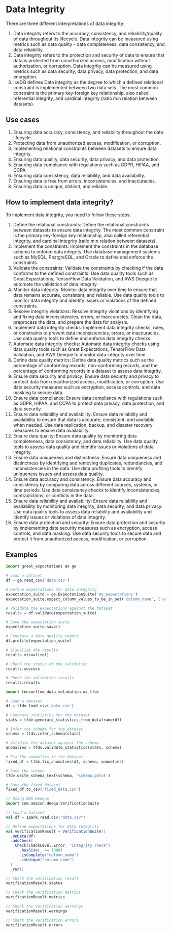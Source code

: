 # Data Integrity

There are three different interpretations of data integrity:

1. Data integrity refers to the accuracy, consistency, and reliability/quality of data throughout its lifecycle. Data integrity can be measured using metrics such as data quality - data completeness, data consistency, and data reliability.
2. Data integrity refers to the protection and security of data to ensure that data is protected from unauthorized access, modification without authorization, or corruption. Data integrity can be measured using metrics such as data security, data privacy, data protection, and data encryption.
3. iceDQ defines Data integrity as the degree to which a defined relational constraint is implemented between two data sets. The most common constraint is the primary key-foreign key relationship, also called referential integrity, and cardinal integrity (ratio m:n relation between datasets).

## Use cases

1. Ensuring data accuracy, consistency, and reliability throughout the data lifecycle.
2. Protecting data from unauthorized access, modification, or corruption.
3. Implementing relational constraints between datasets to ensure data integrity.
4. Ensuring data quality, data security, data privacy, and data protection.
5. Ensuring data compliance with regulations such as GDPR, HIPAA, and CCPA.
6. Ensuring data consistency, data reliability, and data availability.
7. Ensuring data is free from errors, inconsistencies, and inaccuracies.
8. Ensuring data is unique, distinct, and reliable.

## How to implement data integrity?

To implement data integrity, you need to follow these steps:

1. Define the relational constraints: Define the relational constraints between datasets to ensure data integrity. The most common constraint is the primary key-foreign key relationship, also called referential integrity, and cardinal integrity (ratio m:n relation between datasets).
2. Implement the constraints: Implement the constraints in the database schema to enforce data integrity. Use database management systems such as MySQL, PostgreSQL, and Oracle to define and enforce the constraints.
3. Validate the constraints: Validate the constraints by checking if the data conforms to the defined constraints. Use data quality tools such as Great Expectations, TensorFlow Data Validation, and AWS Deeque to automate the validation of data integrity.
4. Monitor data integrity: Monitor data integrity over time to ensure that data remains accurate, consistent, and reliable. Use data quality tools to monitor data integrity and identify issues or violations of the defined constraints.
5. Resolve integrity violations: Resolve integrity violations by identifying and fixing data inconsistencies, errors, or inaccuracies. Clean the data, preprocess the data, and prepare the data for analysis.
6. Implement data integrity checks: Implement data integrity checks, rules, or constraints to prevent data inconsistencies, errors, or inaccuracies. Use data quality tools to define and enforce data integrity checks.
7. Automate data integrity checks: Automate data integrity checks using data quality tools such as Great Expectations, TensorFlow Data Validation, and AWS Deeque to monitor data integrity over time.
8. Define data quality metrics: Define data quality metrics such as the percentage of conforming records, non-conforming records, and the percentage of conforming records in a dataset to assess data integrity.
9. Ensure data security and privacy: Ensure data security and privacy to protect data from unauthorized access, modification, or corruption. Use data security measures such as encryption, access controls, and data masking to secure data.
10. Ensure data compliance: Ensure data compliance with regulations such as GDPR, HIPAA, and CCPA to protect data privacy, data protection, and data security.
11. Ensure data reliability and availability: Ensure data reliability and availability to ensure that data is accurate, consistent, and available when needed. Use data replication, backup, and disaster recovery measures to ensure data availability.
12. Ensure data quality: Ensure data quality by monitoring data completeness, data consistency, and data reliability. Use data quality tools to assess data quality and identify issues or violations of data integrity.
13. Ensure data uniqueness and distinctness: Ensure data uniqueness and distinctness by identifying and removing duplicates, redundancies, and inconsistencies in the data. Use data profiling tools to identify uniqueness issues and assess data quality.
14. Ensure data accuracy and consistency: Ensure data accuracy and consistency by comparing data across different sources, systems, or time periods. Use data consistency checks to identify inconsistencies, contradictions, or conflicts in the data.
15. Ensure data reliability and availability: Ensure data reliability and availability by monitoring data integrity, data security, and data privacy. Use data quality tools to assess data reliability and availability and identify issues or violations of data integrity.
16. Ensure data protection and security: Ensure data protection and security by implementing data security measures such as encryption, access controls, and data masking. Use data security tools to secure data and protect it from unauthorized access, modification, or corruption.

## Examples

```python
import great_expectations as ge

# Load a dataset
df = ge.read_csv('data.csv')

# Define expectations for data integrity
expectation_suite = ge.ExpectationSuite('my_expectations')
expectation_suite.expect_column_values_to_be_in_set('column_name', ['value1', 'value2', 'value3'])

# Validate the expectations against the dataset
results = df.validate(expectation_suite)

# Save the expectation suite
expectation_suite.save()

# Generate a data quality report
df.profile(expectation_suite)

# Visualize the results
results.visualize()

# Check the status of the validation
results.success

# Check the validation results
results.results
```

```python
import tensorflow_data_validation as tfdv

# Load a dataset
df = tfdv.load_csv('data.csv')

# Generate statistics for the dataset
stats = tfdv.generate_statistics_from_dataframe(df)

# Infer the schema for the dataset
schema = tfdv.infer_schema(stats)

# Validate the dataset against the schema
anomalies = tfdv.validate_statistics(stats, schema)

# Fix the anomalies in the dataset
fixed_df = tfdv.fix_anomalies(df, schema, anomalies)

# Save the schema
tfdv.write_schema_text(schema, 'schema.pbtxt')

# Save the fixed dataset
fixed_df.to_csv('fixed_data.csv')
```

```scala
// Using AWS Deeque
import com.amazon.deequ.VerificationSuite

// Load a dataset
val df = spark.read.csv("data.csv")

// Define expectations for data integrity
val verificationResult = VerificationSuite()
  .onData(df)
  .addCheck(
    Check(CheckLevel.Error, "integrity check")
      .hasSize(_ >= 1000)
      .isComplete("column_name")
      .isUnique("column_name")
  )
  .run()

// Check the verification result
verificationResult.status

// Check the verification metrics
verificationResult.metrics

// Check the verification warnings
verificationResult.warnings

// Check the verification errors
verificationResult.errors
```
